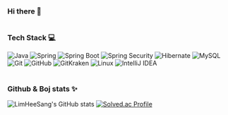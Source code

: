 ### Hi there 👋


#
### Tech Stack 💻
![Java](https://img.shields.io/badge/Java-007396.svg?&style=for-the-badge&logo=Java&logoColor=white)
![Spring](https://img.shields.io/badge/Spring-6DB33F.svg?&style=for-the-badge&logo=Spring&logoColor=white)
![Spring Boot](https://img.shields.io/badge/Spring%20Boot-6DB33F.svg?&style=for-the-badge&logo=Spring%20Boot&logoColor=white)
![Spring Security](https://img.shields.io/badge/Spring%20Security-6DB33F.svg?&style=for-the-badge&logo=Spring%20Security&logoColor=white)
![Hibernate](https://img.shields.io/badge/Hibernate-59666C.svg?&style=for-the-badge&logo=Hibernate&logoColor=white)
![MySQL](https://img.shields.io/badge/MySQL-4479A1.svg?&style=for-the-badge&logo=MySQL&logoColor=white)
![Git](https://img.shields.io/badge/Git-F05032.svg?&style=for-the-badge&logo=Git&logoColor=white)
![GitHub](https://img.shields.io/badge/GitHub-181717.svg?&style=for-the-badge&logo=GitHub&logoColor=white)
![GitKraken](https://img.shields.io/badge/GitKraken-179287.svg?&style=for-the-badge&logo=GitKraken&logoColor=white)
![Linux](https://img.shields.io/badge/Linux-FCC624.svg?&style=for-the-badge&logo=Linux&logoColor=white)
![IntelliJ IDEA](https://img.shields.io/badge/IntelliJ%20IDEA-000000.svg?&style=for-the-badge&logo=IntelliJ%20IDEA&logoColor=white)

#
### Github & Boj stats ✨
![LimHeeSang's GitHub stats](https://github-readme-stats.vercel.app/api?username=LimHeeSang&count_private=true&show_icons=true&theme=tokyonight) [![Solved.ac Profile](http://mazassumnida.wtf/api/v2/generate_badge?boj=dlagmltkd12)](https://solved.ac/dlagmltkd12/)


<!--
**LimHeeSang/LimHeeSang** is a ✨ _special_ ✨ repository because its `README.md` (this file) appears on your GitHub profile.

Here are some ideas to get you started:

- 🔭 I’m currently working on ...
- 🌱 I’m currently learning ...
- 👯 I’m looking to collaborate on ...
- 🤔 I’m looking for help with ...
- 💬 Ask me about ...
- 📫 How to reach me: ...
- 😄 Pronouns: ...
- ⚡ Fun fact: ...
-->
